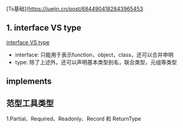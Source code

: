 <!--
 * @Creater: douqiting
 * @Date: 2021-05-28 11:17:23
 * @LastEditTime: 2021-05-28 15:02:16
 * @FilePath: /Typescript/readme.md
-->
[Ts基础](https://juejin.cn/post/6844904182843965453
## 1. interface VS type
[interface VS type](https://juejin.cn/post/6844903749501059085)
* interface: 只能用于表示function，object，class，还可以合并申明
* type: 除了上述外，还可以声明基本类型别名，联合类型，元组等类型

## implements

## 范型工具类型
1.Partial、Required、Readonly、Record 和 ReturnType 